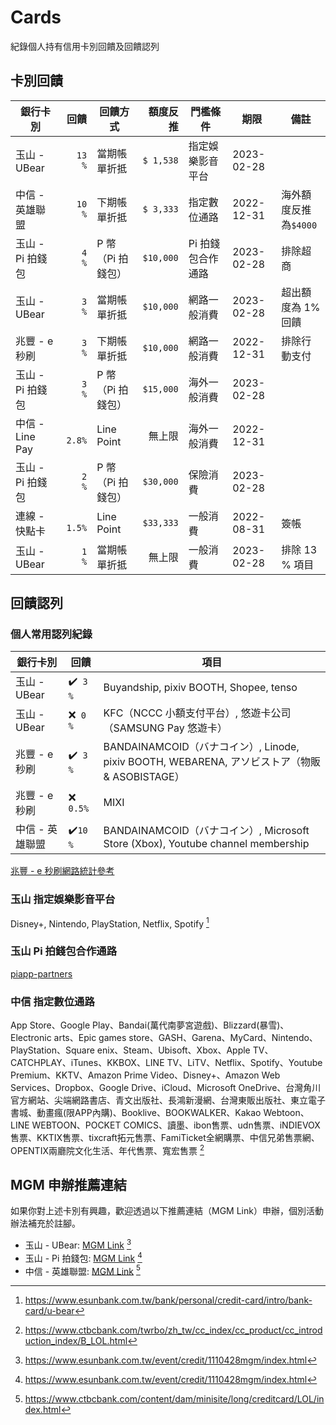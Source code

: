 # Cards

紀錄個人持有信用卡別回饋及回饋認列


## 卡別回饋

銀行卡別           | 回饋   | 回饋方式        | 額度反推  | 門檻條件         | 期限        | 備註
-----------------|------:|---------------|--------:|----------------|------------|-----
玉山 - UBear      |`13  %`| 當期帳單折抵     |`$ 1,538`| 指定娛樂影音平台   | 2023-02-28
中信 - 英雄聯盟     |`10  %`| 下期帳單折抵     |`$ 3,333`| 指定數位通路      | 2022-12-31 | 海外額度反推為`$4000`
玉山 - Pi 拍錢包　  |` 4  %`| P 幣（Pi 拍錢包）|`$10,000`| Pi 拍錢包合作通路　| 2023-02-28 | 排除超商
玉山 - UBear      |` 3  %`| 當期帳單折抵     |`$10,000`| 網路一般消費      | 2023-02-28 | 超出額度為 1% 回饋
兆豐 - e 秒刷      |` 3  %`| 下期帳單折抵     |`$10,000`| 網路一般消費      | 2022-12-31 | 排除行動支付
玉山 - Pi 拍錢包　  |` 3  %`| P 幣（Pi 拍錢包）|`$15,000`| 海外一般消費      | 2023-02-28
中信 - Line Pay   |` 2.8%`| Line Point    | 無上限　  | 海外一般消費      | 2022-12-31
玉山 - Pi 拍錢包　  |` 2  %`| P 幣（Pi 拍錢包）|`$30,000`| 保險消費         | 2023-02-28
連線 - 快點卡　     |` 1.5%`| Line Point    |`$33,333`| 一般消費         | 2022-08-31 | 簽帳
玉山 - UBear      |` 1  %`| 當期帳單折抵     | 無上限　  | 一般消費         | 2023-02-28 | 排除 13 % 項目


## 回饋認列

### 個人常用認列紀錄

銀行卡別 | 回饋 | 項目
-|-|-
玉山 - UBear | ✔️` 3  %` | Buyandship, pixiv BOOTH, Shopee, tenso
玉山 - UBear | ❌` 0  %` | KFC（NCCC 小額支付平台）, 悠遊卡公司（SAMSUNG Pay 悠遊卡）
兆豐 - e 秒刷 | ✔️` 3  %` | BANDAINAMCOID（バナコイン）, Linode, pixiv BOOTH, WEBARENA, アソビストア（物販 & ASOBISTAGE）
兆豐 - e 秒刷 | ❌` 0.5%` | MIXI
中信 - 英雄聯盟 | ✔️`10  %` | BANDAINAMCOID（バナコイン）, Microsoft Store (Xbox), Youtube channel membership


[兆豐 - e 秒刷網路統計參考](https://docs.google.com/spreadsheets/d/e/2PACX-1vRKRbikGbmzN266nhb4mJcRw2-LYG3qODVmzMGFZKLVf3MrKoBJI74NaBlSX9nOsq8HOhSFOEy0n8TF/pubhtml)


### 玉山 指定娛樂影音平台

Disney+, Nintendo, PlayStation, Netflix, Spotify [^1]


### 玉山 Pi 拍錢包合作通路

[piapp-partners](https://www.piapp.com.tw/enterprise/partners)


### 中信 指定數位通路

App Store、Google Play、Bandai(萬代南夢宮遊戲)、Blizzard(暴雪)、Electronic arts、Epic games store、GASH、Garena、MyCard、Nintendo、PlayStation、Square enix、Steam、Ubisoft、Xbox、Apple TV、CATCHPLAY、iTunes、KKBOX、LINE TV、LiTV、Netflix、Spotify、Youtube Premium、KKTV、Amazon Prime Video、Disney+、Amazon Web Services、Dropbox、Google Drive、iCloud、Microsoft OneDrive、台灣角川官方網站、尖端網路書店、青文出版社、長鴻新漫網、台灣東販出版社、東立電子書城、動畫瘋(限APP內購)、Booklive、BOOKWALKER、Kakao Webtoon、LINE WEBTOON、POCKET COMICS、讀墨、ibon售票、udn售票、iNDIEVOX售票、KKTIX售票、tixcraft拓元售票、FamiTicket全網購票、中信兄弟售票網、OPENTIX兩廳院文化生活、年代售票、寬宏售票
[^2]


## MGM 申辦推薦連結

如果你對上述卡別有興趣，歡迎透過以下推薦連結（MGM Link）申辦，個別活動辦法補充於註腳。

- 玉山 - UBear: [MGM Link](https://card.esunbank.com.tw/EsunCreditweb/txnproc/selApplyCard?PRJCD=APYCRD0055&param=APYCRD0055,,,,,oxuzuyuzuvuquyuzuwuuvxzpexoxgw0pg9dB32471,,,,,e) [^3]
- 玉山 - Pi 拍錢包: [MGM Link](https://card.esunbank.com.tw/EsunCreditweb/txnproc/selApplyCard?PRJCD=APYCRD0049&param=APYCRD0049,,,,,xOzOyOzvOqOyOzwOuBxApxvx0wtp9qBvOOr042778,,,,,e) [^3]
- 中信 - 英雄聯盟: [MGM Link](https://ctbc.tw/BzsyOB) [^4]


[^1]: https://www.esunbank.com.tw/bank/personal/credit-card/intro/bank-card/u-bear
[^2]: https://www.ctbcbank.com/twrbo/zh_tw/cc_index/cc_product/cc_introduction_index/B_LOL.html
[^3]: https://www.esunbank.com.tw/event/credit/1110428mgm/index.html
[^4]: https://www.ctbcbank.com/content/dam/minisite/long/creditcard/LOL/index.html

